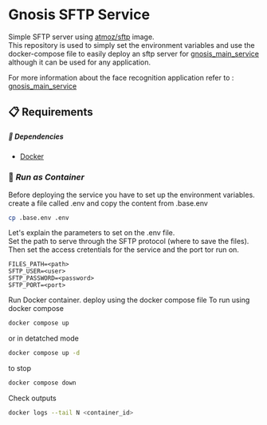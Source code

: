 # Gnosis SFTP Service

Simple SFTP server using [atmoz/sftp](https://hub.docker.com/r/atmoz/sftp) image. <br> 
This repository is used to simply set the environment variables and use the docker-compose file to easily deploy an sftp server for [gnosis_main_service](https://github.com/damsog/gnosis-main-service) although it can be used for any application.

For more information about the face recognition application refer to : [gnosis_main_service](https://github.com/damsog/gnosis-main-service)

## :clipboard: Requirements
##### :penguin: Dependencies
- [Docker](https://docs.docker.com/engine/install/ubuntu/)

### :whale2: *Run as Container*

Before deploying the service you have to set up the environment variables. create a file called .env and copy the content from .base.env
```sh
cp .base.env .env
```
Let's explain the parameters to set on the .env file. <br>
Set the path to serve through the SFTP protocol (where to save the files). Then set the access cretentials for the service and the port tor run on.
```
FILES_PATH=<path>
SFTP_USER=<user>
SFTP_PASSWORD=<password>
SFTP_PORT=<port>
```

Run Docker container. deploy using the docker compose file
To run using docker compose
```sh
docker compose up
```
or in detatched mode
```sh
docker compose up -d
```
to stop 
```sh
docker compose down
```

Check outputs 
```sh
docker logs --tail N <container_id>
```